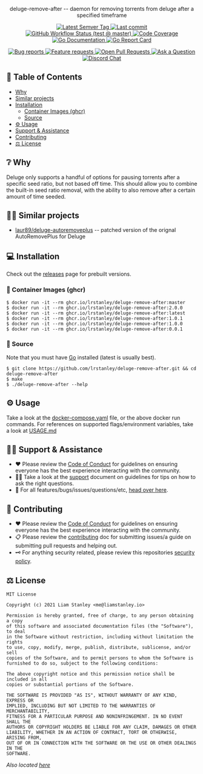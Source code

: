 <!-- template:begin:header -->
<!-- do not edit anything in this "template" block, its auto-generated -->

<p align="center">deluge-remove-after -- daemon for removing torrents from deluge after a specified timeframe</p>
<p align="center">
  <a href="https://github.com/lrstanley/deluge-remove-after/tags">
    <img title="Latest Semver Tag" src="https://img.shields.io/github/v/tag/lrstanley/deluge-remove-after?style=flat-square">
  </a>
  <a href="https://github.com/lrstanley/deluge-remove-after/commits/master">
    <img title="Last commit" src="https://img.shields.io/github/last-commit/lrstanley/deluge-remove-after?style=flat-square">
  </a>




  <a href="https://github.com/lrstanley/deluge-remove-after/actions?query=workflow%3Atest+event%3Apush">
    <img title="GitHub Workflow Status (test @ master)" src="https://img.shields.io/github/actions/workflow/status/lrstanley/deluge-remove-after/test.yml?branch=master&label=test&style=flat-square">
  </a>

  <a href="https://codecov.io/gh/lrstanley/deluge-remove-after">
    <img title="Code Coverage" src="https://img.shields.io/codecov/c/github/lrstanley/deluge-remove-after/master?style=flat-square">
  </a>

  <a href="https://pkg.go.dev/github.com/lrstanley/deluge-remove-after">
    <img title="Go Documentation" src="https://pkg.go.dev/badge/github.com/lrstanley/deluge-remove-after?style=flat-square">
  </a>
  <a href="https://goreportcard.com/report/github.com/lrstanley/deluge-remove-after">
    <img title="Go Report Card" src="https://goreportcard.com/badge/github.com/lrstanley/deluge-remove-after?style=flat-square">
  </a>
</p>
<p align="center">
  <a href="https://github.com/lrstanley/deluge-remove-after/issues?q=is:open+is:issue+label:bug">
    <img title="Bug reports" src="https://img.shields.io/github/issues/lrstanley/deluge-remove-after/bug?label=issues&style=flat-square">
  </a>
  <a href="https://github.com/lrstanley/deluge-remove-after/issues?q=is:open+is:issue+label:enhancement">
    <img title="Feature requests" src="https://img.shields.io/github/issues/lrstanley/deluge-remove-after/enhancement?label=feature%20requests&style=flat-square">
  </a>
  <a href="https://github.com/lrstanley/deluge-remove-after/pulls">
    <img title="Open Pull Requests" src="https://img.shields.io/github/issues-pr/lrstanley/deluge-remove-after?label=prs&style=flat-square">
  </a>
  <a href="https://github.com/lrstanley/deluge-remove-after/discussions/new?category=q-a">
    <img title="Ask a Question" src="https://img.shields.io/badge/support-ask_a_question!-blue?style=flat-square">
  </a>
  <a href="https://liam.sh/chat"><img src="https://img.shields.io/badge/discord-bytecord-blue.svg?style=flat-square" title="Discord Chat"></a>
</p>
<!-- template:end:header -->

<!-- template:begin:toc -->
<!-- do not edit anything in this "template" block, its auto-generated -->
## :link: Table of Contents

  - [Why](#grey_question-why)
  - [Similar projects](#raising_hand_man-similar-projects)
  - [Installation](#computer-installation)
    - [Container Images (ghcr)](#whale-container-images-ghcr)
    - [Source](#toolbox-source)
  - [⚙️ Usage](#gear-usage)
  - [Support &amp; Assistance](#raising_hand_man-support--assistance)
  - [Contributing](#handshake-contributing)
  - [⚖️ License](#balance_scale-license)
<!-- template:end:toc -->

## :grey_question: Why

Deluge only supports a handful of options for pausing torrents after a specific
seed ratio, but not based off time. This should allow you to combine the built-in
seed ratio removal, with the ability to also remove after a certain amount of
time seeded.

## :raising_hand_man: Similar projects

- [laur89/deluge-autoremoveplus](https://github.com/laur89/deluge-autoremoveplus) -- patched
  version of the orignal AutoRemovePlus for Deluge

## :computer: Installation

Check out the [releases](https://github.com/users/lrstanley/deluge-remove-after/pkgs/container/deluge-remove-after)
page for prebuilt versions.

<!-- template:begin:ghcr -->
<!-- do not edit anything in this "template" block, its auto-generated -->
### :whale: Container Images (ghcr)

```console
$ docker run -it --rm ghcr.io/lrstanley/deluge-remove-after:master
$ docker run -it --rm ghcr.io/lrstanley/deluge-remove-after:2.0.0
$ docker run -it --rm ghcr.io/lrstanley/deluge-remove-after:latest
$ docker run -it --rm ghcr.io/lrstanley/deluge-remove-after:1.0.1
$ docker run -it --rm ghcr.io/lrstanley/deluge-remove-after:1.0.0
$ docker run -it --rm ghcr.io/lrstanley/deluge-remove-after:0.0.1
```
<!-- template:end:ghcr -->

### :toolbox: Source

Note that you must have [Go](https://golang.org/doc/install) installed (latest is usually best).

    $ git clone https://github.com/lrstanley/deluge-remove-after.git && cd deluge-remove-after
    $ make
    $ ./deluge-remove-after --help

## :gear: Usage

Take a look at the [docker-compose.yaml](/docker-compose.yaml) file, or the above
docker run commands. For references on supported flags/environment variables,
take a look at [USAGE.md](/USAGE.md)

<!-- template:begin:support -->
<!-- do not edit anything in this "template" block, its auto-generated -->
## :raising_hand_man: Support & Assistance

* :heart: Please review the [Code of Conduct](.github/CODE_OF_CONDUCT.md) for
     guidelines on ensuring everyone has the best experience interacting with
     the community.
* :raising_hand_man: Take a look at the [support](.github/SUPPORT.md) document on
     guidelines for tips on how to ask the right questions.
* :lady_beetle: For all features/bugs/issues/questions/etc, [head over here](https://github.com/lrstanley/deluge-remove-after/issues/new/choose).
<!-- template:end:support -->

<!-- template:begin:contributing -->
<!-- do not edit anything in this "template" block, its auto-generated -->
## :handshake: Contributing

* :heart: Please review the [Code of Conduct](.github/CODE_OF_CONDUCT.md) for guidelines
     on ensuring everyone has the best experience interacting with the
    community.
* :clipboard: Please review the [contributing](.github/CONTRIBUTING.md) doc for submitting
     issues/a guide on submitting pull requests and helping out.
* :old_key: For anything security related, please review this repositories [security policy](https://github.com/lrstanley/deluge-remove-after/security/policy).
<!-- template:end:contributing -->

<!-- template:begin:license -->
<!-- do not edit anything in this "template" block, its auto-generated -->
## :balance_scale: License

```
MIT License

Copyright (c) 2021 Liam Stanley <me@liamstanley.io>

Permission is hereby granted, free of charge, to any person obtaining a copy
of this software and associated documentation files (the "Software"), to deal
in the Software without restriction, including without limitation the rights
to use, copy, modify, merge, publish, distribute, sublicense, and/or sell
copies of the Software, and to permit persons to whom the Software is
furnished to do so, subject to the following conditions:

The above copyright notice and this permission notice shall be included in all
copies or substantial portions of the Software.

THE SOFTWARE IS PROVIDED "AS IS", WITHOUT WARRANTY OF ANY KIND, EXPRESS OR
IMPLIED, INCLUDING BUT NOT LIMITED TO THE WARRANTIES OF MERCHANTABILITY,
FITNESS FOR A PARTICULAR PURPOSE AND NONINFRINGEMENT. IN NO EVENT SHALL THE
AUTHORS OR COPYRIGHT HOLDERS BE LIABLE FOR ANY CLAIM, DAMAGES OR OTHER
LIABILITY, WHETHER IN AN ACTION OF CONTRACT, TORT OR OTHERWISE, ARISING FROM,
OUT OF OR IN CONNECTION WITH THE SOFTWARE OR THE USE OR OTHER DEALINGS IN THE
SOFTWARE.
```

_Also located [here](LICENSE)_
<!-- template:end:license -->
